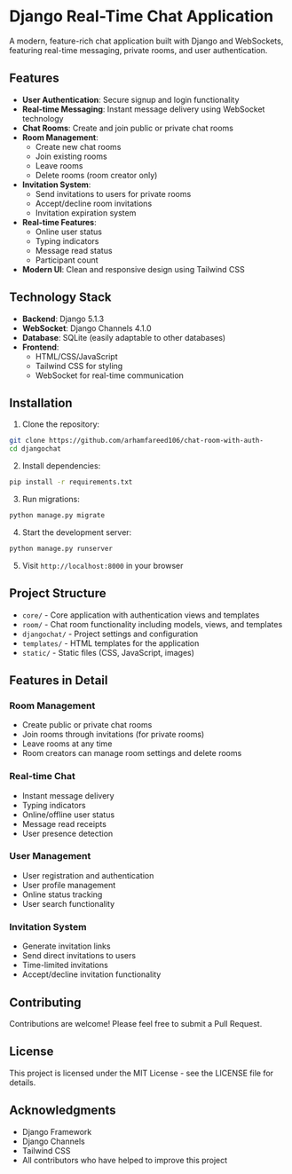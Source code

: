# Django Real-Time Chat Application

A modern, feature-rich chat application built with Django and WebSockets, featuring real-time messaging, private rooms, and user authentication.

## Features

- **User Authentication**: Secure signup and login functionality
- **Real-time Messaging**: Instant message delivery using WebSocket technology
- **Chat Rooms**: Create and join public or private chat rooms
- **Room Management**: 
  - Create new chat rooms
  - Join existing rooms
  - Leave rooms
  - Delete rooms (room creator only)
- **Invitation System**:
  - Send invitations to users for private rooms
  - Accept/decline room invitations
  - Invitation expiration system
- **Real-time Features**:
  - Online user status
  - Typing indicators
  - Message read status
  - Participant count
- **Modern UI**: Clean and responsive design using Tailwind CSS

## Technology Stack

- **Backend**: Django 5.1.3
- **WebSocket**: Django Channels 4.1.0
- **Database**: SQLite (easily adaptable to other databases)
- **Frontend**: 
  - HTML/CSS/JavaScript
  - Tailwind CSS for styling
  - WebSocket for real-time communication

## Installation

1. Clone the repository:
```bash
git clone https://github.com/arhamfareed106/chat-room-with-auth-
cd djangochat
```

2. Install dependencies:
```bash
pip install -r requirements.txt
```

3. Run migrations:
```bash
python manage.py migrate
```

4. Start the development server:
```bash
python manage.py runserver
```

5. Visit `http://localhost:8000` in your browser

## Project Structure

- `core/` - Core application with authentication views and templates
- `room/` - Chat room functionality including models, views, and templates
- `djangochat/` - Project settings and configuration
- `templates/` - HTML templates for the application
- `static/` - Static files (CSS, JavaScript, images)

## Features in Detail

### Room Management
- Create public or private chat rooms
- Join rooms through invitations (for private rooms)
- Leave rooms at any time
- Room creators can manage room settings and delete rooms

### Real-time Chat
- Instant message delivery
- Typing indicators
- Online/offline user status
- Message read receipts
- User presence detection

### User Management
- User registration and authentication
- User profile management
- Online status tracking
- User search functionality

### Invitation System
- Generate invitation links
- Send direct invitations to users
- Time-limited invitations
- Accept/decline invitation functionality

## Contributing

Contributions are welcome! Please feel free to submit a Pull Request.

## License

This project is licensed under the MIT License - see the LICENSE file for details.

## Acknowledgments

- Django Framework
- Django Channels
- Tailwind CSS
- All contributors who have helped to improve this project
